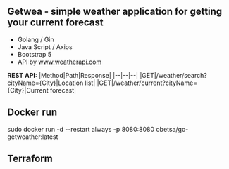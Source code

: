 ## Getwea  -  simple weather application for getting your current forecast

- Golang / Gin
- Java Script / Axios
- Bootstrap 5
- API by www.weatherapi.com

**REST API:**
|Method|Path|Response|
|--|--|--|
|GET|/weather/search?cityName={City}|Location list|
|GET|/weather/current?cityName={City}|Current forecast|

## Docker run
sudo docker run -d --restart always -p 8080:8080 obetsa/go-getweather:latest

## Terraform
